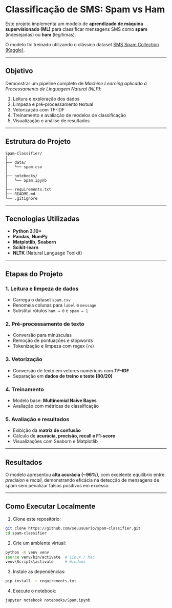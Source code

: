 # Classificação de SMS: Spam vs Ham

Este projeto implementa um modelo de **aprendizado de máquina supervisionado (ML)** para classificar mensagens SMS como **spam** (indesejadas) ou **ham** (legítimas).  

O modelo foi treinado utilizando o clássico dataset [SMS Spam Collection (Kaggle)](https://www.kaggle.com/datasets/uciml/sms-spam-collection-dataset?select=spam.csv).

---

## Objetivo

Demonstrar um pipeline completo de *Machine Learning aplicado a Processamento de Linguagem Natural (NLP)*:

1. Leitura e exploração dos dados  
2. Limpeza e pré-processamento textual  
3. Vetorização com TF-IDF  
4. Treinamento e avaliação de modelos de classificação  
5. Visualização e análise de resultados

---

## Estrutura do Projeto

```
Spam-Classifier/
│
├── data/
│   └── spam.csv
│
├── notebooks/
│   └── Spam.ipynb
│
├── requirements.txt
├── README.md
└── .gitignore
```

---

## Tecnologias Utilizadas

- **Python 3.10+**
- **Pandas**, **NumPy**
- **Matplotlib**, **Seaborn**
- **Scikit-learn**
- **NLTK** (Natural Language Toolkit)

---

## Etapas do Projeto

### 1. Leitura e limpeza de dados
- Carrega o dataset `spam.csv`  
- Renomeia colunas para `label` e `message`  
- Substitui rótulos `ham → 0` e `spam → 1`

### 2. Pré-processamento de texto
- Conversão para minúsculas  
- Remoção de pontuações e stopwords  
- Tokenização e limpeza com regex (`re`)  

### 3. Vetorização
- Conversão de texto em vetores numéricos com **TF-IDF**  
- Separação em **dados de treino e teste (80/20)**

### 4. Treinamento
- Modelo base: **Multinomial Naive Bayes**  
- Avaliação com métricas de classificação

### 5. Avaliação e resultados
- Exibição da **matriz de confusão**  
- Cálculo de **acurácia, precisão, recall e F1-score**  
- Visualizações com Seaborn e Matplotlib  

---

## Resultados

O modelo apresentou **alta acurácia (~96%)**, com excelente equilíbrio entre *precision* e *recall*, demonstrando eficácia na detecção de mensagens de spam sem penalizar falsos positivos em excesso.

---

## Como Executar Localmente

1. Clone este repositório:
```bash
git clone https://github.com/seuusuario/spam-classifier.git
cd spam-classifier
```

2. Crie um ambiente virtual:
```bash
python -m venv venv
source venv/bin/activate  # Linux / Mac
venv\Scripts\activate     # Windows
```

3. Instale as dependências:
```bash
pip install -r requirements.txt
```

4. Execute o notebook:
```bash
jupyter notebook notebooks/Spam.ipynb
```
